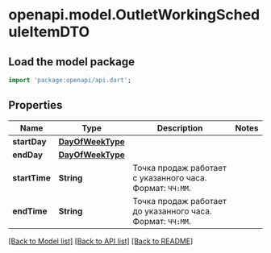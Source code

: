 # openapi.model.OutletWorkingScheduleItemDTO

## Load the model package
```dart
import 'package:openapi/api.dart';
```

## Properties
Name | Type | Description | Notes
------------ | ------------- | ------------- | -------------
**startDay** | [**DayOfWeekType**](DayOfWeekType.md) |  | 
**endDay** | [**DayOfWeekType**](DayOfWeekType.md) |  | 
**startTime** | **String** | Точка продаж работает c указанного часа.  Формат: `ЧЧ:ММ`.  | 
**endTime** | **String** | Точка продаж работает до указанного часа.  Формат: `ЧЧ:ММ`.  | 

[[Back to Model list]](../README.md#documentation-for-models) [[Back to API list]](../README.md#documentation-for-api-endpoints) [[Back to README]](../README.md)



